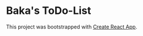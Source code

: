 # Baka's ToDo-List

This project was bootstrapped with [Create React App](https://github.com/facebook/create-react-app).

